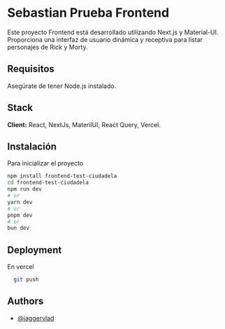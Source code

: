 
# Sebastian Prueba Frontend

Este proyecto Frontend está desarrollado utilizando Next.js y Material-UI. Proporciona una interfaz de usuario dinámica y receptiva para listar personajes de Rick y Morty.

## Requisitos

Asegúrate de tener Node.js instalado.


## Stack

**Client:** React, NextJs, MaterilUI, React Query, Vercel.


## Instalación

Para inicializar el  proyecto

```bash
npm install frontend-test-ciudadela
cd frontend-test-ciudadela
npm run dev
# or
yarn dev
# or
pnpm dev
# or
bun dev
```
    
## Deployment

En vercel

```bash
  git push
```


## Authors

- [@jaggervlad](https://www.github.com/jaggervlad)














